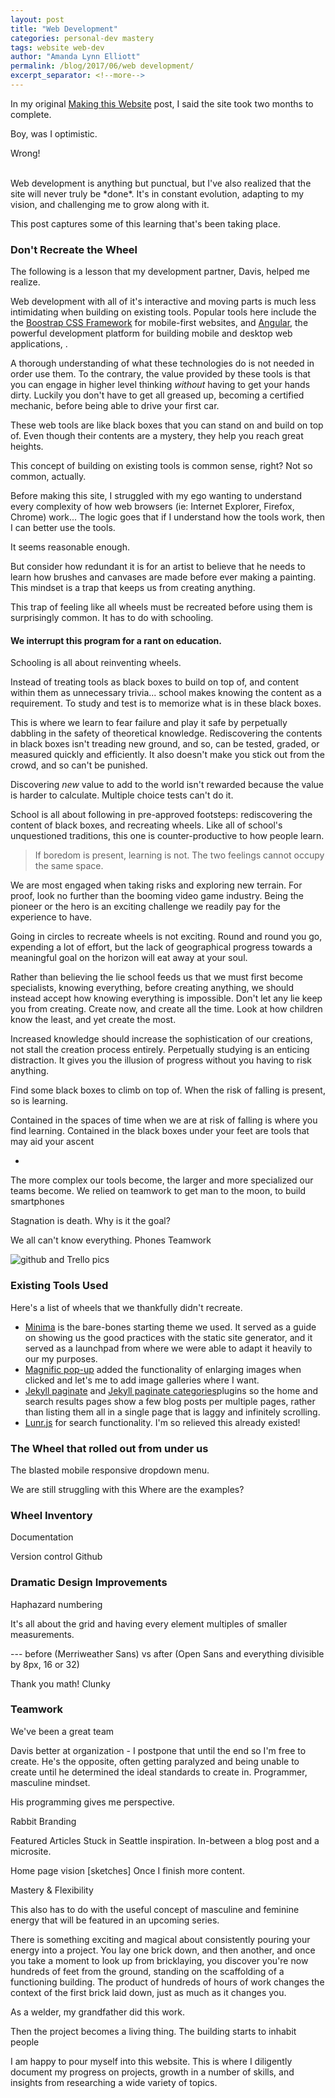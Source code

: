 ```yaml
---
layout: post
title: "Web Development"
categories: personal-dev mastery
tags: website web-dev
author: "Amanda Lynn Elliott"
permalink: /blog/2017/06/web development/
excerpt_separator: <!--more-->
---
```


In my original [Making this Website]({{site.url}}/blog/2017/02/making-website/) post, I said the site took two months to complete. 

Boy, was I optimistic. 

Wrong! 

</br>
Web development is anything but punctual, but I've also realized that the site will never truly be *done*. It's in constant evolution, adapting to my vision, and challenging me to grow along with it. 

This post captures some of this learning that's been taking place.<!--more-->

### Don't Recreate the Wheel

The following is a lesson that my development partner, Davis, helped me realize.

Web development with all of it's interactive and moving parts is much less intimidating when building on existing tools. Popular tools here include the the [Boostrap CSS Framework](http://getbootstrap.com/) for mobile-first websites, and [Angular](https://angular.io/), the powerful development platform for building mobile and desktop web applications, . 

A thorough understanding of what these technologies do is not needed in order use them. To the contrary, the value provided by these tools is that you can engage in higher level thinking *without* having to get your hands dirty. Luckily you don't have to get all greased up, becoming a certified mechanic, before being able to drive your first car. 

These web tools are like black boxes that you can stand on and build on top of. Even though their contents are a mystery, they help you reach great heights. 

This concept of building on existing tools is common sense, right? Not so common, actually. 

Before making this site, I struggled with my ego wanting to understand every complexity of how web browsers (ie: Internet Explorer, Firefox, Chrome) work... The logic goes that if I understand how the tools work, then I can better use the tools. 

It seems reasonable enough.

But consider how redundant it is for an artist to believe that he needs to learn how brushes and canvases are made before ever making a painting. This mindset is a trap that keeps us from creating anything. 

This trap of feeling like all wheels must be recreated before using them is surprisingly common. It has to do with schooling. 

#### We interrupt this program for a rant on education.

Schooling is all about reinventing wheels.

Instead of treating tools as black boxes to build on top of, and content within them as unnecessary trivia... school makes knowing the content as a requirement. To study and test is to memorize what is in these black boxes.  

This is where we learn to fear failure and play it safe by perpetually dabbling in the safety of theoretical knowledge. Rediscovering the contents in black boxes isn't treading new ground, and so, can be tested, graded, or measured quickly and efficiently. It also doesn't make you stick out from the crowd, and so can't be punished. 

Discovering *new* value to add to the world isn't rewarded because the value is harder to calculate. Multiple choice tests can't do it.  

School is all about following in pre-approved footsteps: rediscovering the content of black boxes, and recreating wheels. Like all of school's unquestioned traditions, this one is counter-productive to how people learn. 

> If boredom is present, learning is not. The two feelings cannot occupy the same space. 

We are most engaged when taking risks and exploring new terrain. For proof, look no further than the booming video game industry. Being the pioneer or the hero is an exciting challenge we readily pay for the experience to have. 

Going in circles to recreate wheels is not exciting. Round and round you go, expending a lot of effort, but the lack of geographical progress towards a meaningful goal on the horizon will eat away at your soul. 

Rather than believing the lie school feeds us that we must first become specialists, knowing everything, before creating anything, we should instead accept how knowing everything is impossible. Don't let any lie keep you from creating. Create now, and create all the time. Look at  how children know the least, and yet create the most.

Increased knowledge should increase the sophistication of our creations, not stall the creation process entirely. Perpetually studying is an enticing distraction. It gives you the illusion of progress without you having to risk anything. 

Find some black boxes to climb on top of. When the risk of falling is present, so is learning. 

Contained in the spaces of time when we are at risk of falling is where you find learning. Contained in the black boxes under your feet are tools that may aid your ascent

+

The more complex our tools become, the larger and more specialized our teams become. We relied on teamwork to get man to the moon, to build smartphones

Stagnation is death. Why is it the goal?


We all can't know everything.
Phones
Teamwork 

![github and Trello pics]()


### Existing Tools Used

Here's a list of wheels that we thankfully didn't recreate. 

- [Minima]() is the bare-bones starting theme we used. It served as a guide on showing us the good practices with the static site generator, and it served as a launchpad from where we were able to adapt it heavily to our my purposes. 
- [Magnific pop-up]() added the functionality of enlarging images when clicked and let's me to add image galleries where I want. 
- [Jekyll paginate]() and [Jekyll paginate categories]()plugins so the home and search results pages show a few blog posts per multiple pages, rather than listing them all in a single page that is laggy and infinitely scrolling.
- [Lunr.js]() for search functionality. I'm so relieved this already existed!


### The Wheel that rolled out from under us

The blasted mobile responsive dropdown menu.

We are still struggling with this
Where are the examples? 

### Wheel Inventory

Documentation

Version control Github


### Dramatic Design Improvements


Haphazard numbering

It's all about the grid and having every element multiples of smaller measurements. 

--- before (Merriweather Sans) vs after (Open Sans and everything divisible by 8px, 16 or 32)

Thank you math! 
Clunky


### Teamwork

We've been a great team

Davis better at organization - I postpone that until the end so I'm free to create. He's the opposite, often getting paralyzed and being unable to create until he determined the ideal standards to create in. Programmer, masculine mindset.

His programming 
gives me perspective. 


Rabbit Branding


Featured Articles
Stuck in Seattle inspiration. 
In-between a blog post and a microsite. 



Home page vision [sketches]
Once I finish more content. 

Mastery & Flexibility 

This also has to do with the useful concept of masculine and feminine energy that will be featured in an upcoming series. 



There is something exciting and magical about consistently pouring your energy into a project. You lay one brick down, and then another, and once you take a moment to look up from bricklaying, you discover you're now hundreds of feet from the ground, standing on the scaffolding of a functioning building. The product of hundreds of hours of work changes the context of the first brick laid down, just as much as it changes you. 

As a welder, my grandfather did this work.

Then the project becomes a living thing. The building starts to inhabit people


I am happy to pour myself into this website. This is where I diligently document my progress on projects, growth in a number of skills, and insights from researching a wide variety of topics. 
